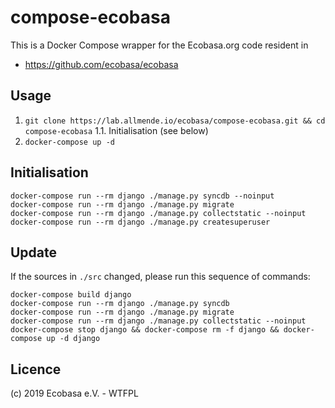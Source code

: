 # compose-ecobasa

This is a Docker Compose wrapper for the Ecobasa.org code resident in

- https://github.com/ecobasa/ecobasa

## Usage

1. `git clone https://lab.allmende.io/ecobasa/compose-ecobasa.git && cd compose-ecobasa`
1.1. Initialisation (see below)
2. `docker-compose up -d`

## Initialisation

```
docker-compose run --rm django ./manage.py syncdb --noinput
docker-compose run --rm django ./manage.py migrate
docker-compose run --rm django ./manage.py collectstatic --noinput
docker-compose run --rm django ./manage.py createsuperuser
```

## Update

If the sources in `./src` changed, please run this sequence of commands:

```
docker-compose build django
docker-compose run --rm django ./manage.py syncdb
docker-compose run --rm django ./manage.py migrate
docker-compose run --rm django ./manage.py collectstatic --noinput
docker-compose stop django && docker-compose rm -f django && docker-compose up -d django
```

## Licence

(c) 2019 Ecobasa e.V. - WTFPL
